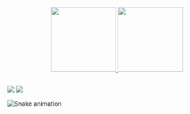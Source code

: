 

<div align="center">
  <a href="https://github.com/marcellaresende">
  <img height="150em" src="https://github-readme-stats.vercel.app/api?username=marcellaresende&show_icons=true&theme=midnight-purple&include_all_commits=true&count_private=true"/>
  <img height="150em" src="https://github-readme-stats.vercel.app/api/top-langs/?username=marcellaresende&layout=compact&langs_count=7&theme=midnight-purple"/>
</div>
 
 ##
  
 <div> 
  <a href = "mailto:marcella14peralta14@gmail.com"><img src="https://img.shields.io/badge/-Gmail-%23333?style=for-the-badge&logo=gmail&logoColor=white" target="_blank"></a>
  <a href="https://www.linkedin.com/in/marcellaresende" target="_blank"><img src="https://img.shields.io/badge/LinkedIn-0077B5?style=for-the-badge&logo=linkedin&logoColor=white"></a> 
 
  ![Snake animation](https://github.com/marcellaresende/marcellaresende/blob/output/github-contribution-grid-snake.svg)
 
</div>

